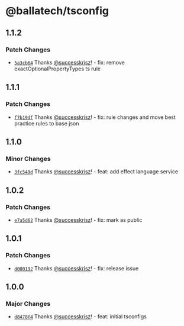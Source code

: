# @ballatech/tsconfig

## 1.1.2

### Patch Changes

- [`5a3cb64`](https://github.com/successkrisz/ballatech-public-packages/commit/5a3cb645fe1c6907da7c06a771522dba9a9ba3d2) Thanks [@successkrisz](https://github.com/successkrisz)! - fix: remove exactOptionalPropertyTypes ts rule

## 1.1.1

### Patch Changes

- [`f7b19df`](https://github.com/successkrisz/ballatech-public-packages/commit/f7b19dff53b8c02973cc474d4b0f25d081c54356) Thanks [@successkrisz](https://github.com/successkrisz)! - fix: rule changes and move best practice rules to base json

## 1.1.0

### Minor Changes

- [`3fc549d`](https://github.com/successkrisz/ballatech-public-packages/commit/3fc549df38b360d81ec90712e1669677694a5277) Thanks [@successkrisz](https://github.com/successkrisz)! - feat: add effect language service

## 1.0.2

### Patch Changes

- [`e7a5d62`](https://github.com/successkrisz/ballatech-public-packages/commit/e7a5d6272d179f581f6d80231553c1b04c012555) Thanks [@successkrisz](https://github.com/successkrisz)! - fix: mark as public

## 1.0.1

### Patch Changes

- [`d000192`](https://github.com/successkrisz/ballatech-public-packages/commit/d000192f2402e656a94ad89b2d566292d810efaa) Thanks [@successkrisz](https://github.com/successkrisz)! - fix: release issue

## 1.0.0

### Major Changes

- [`d8478f4`](https://github.com/successkrisz/ballatech-public-packages/commit/d8478f4eb7d7171bc63570bf009de54b09e90de6) Thanks [@successkrisz](https://github.com/successkrisz)! - feat: initial tsconfigs
